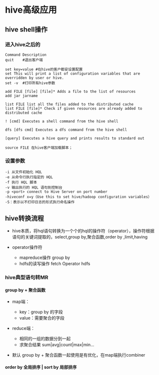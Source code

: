# hive高级应用

## hive shell操作

### 进入hive之后的

```shell
Command Description
quit	#退出客户端

set key=value #在hive的客户都安设置配置
set This will print a list of configuration variables that are overridden by user or hive.
set -v 	#打印所有hive参数

add FILE [file] [file]* Adds a file to the list of resources
add jar jarname

list FILE list all the files added to the distributed cache
list FILE [file]* Check if given resources are already added to distributed cache

! [cmd] Executes a shell command from the hive shell

dfs [dfs cmd] Executes a dfs command from the hive shell

[query] Executes a hive query and prints results to standard out

source FILE 在hive客户端加载脚本；
```

### 设置参数

```shell
-i 从文件初始化 HQL
-e 从命令行执行指定的 HQL
-f 执行 HQL 脚本
-v 输出执行的 HQL 语句到控制台
-p <port> connect to Hive Server on port number
-hiveconf x=y（Use this to set hive/hadoop configuration variables）
-S：表示以不打印日志的形式执行命名操作
```





## hive转换流程

- hive本质，将hql语句转换为一个个的hql的操作符（operator），操作符根据语句的关键词提取的，select,group by,聚合函数,order by ,limit,having

- operator操作符
  - mapreduce操作 group by 
  - hdfs的读写操作 fetch Operator hdfs

### hive典型语句转MR

#### group by + 聚合函数

- map端：
  - key：group by 的字段
  - value：需要聚合的字段
- reduce端：
  - 相同的一组的数据分到一起
  - 求聚合结果  sum|avg|count|max|min...

- 默认 group by + 聚合函数一起使用是有优化，在map端执行combiner



#### order by 全局排序  |  sort by 局部排序

